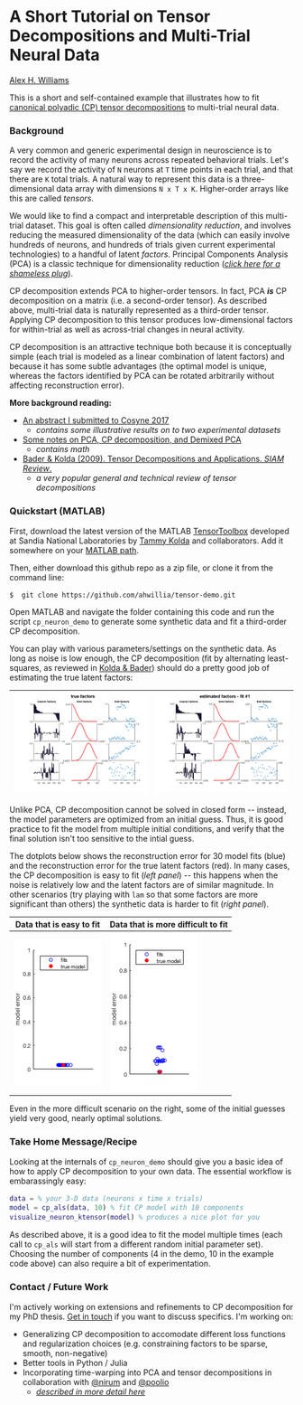 # A Short Tutorial on Tensor Decompositions and Multi-Trial Neural Data

[Alex H. Williams](http://alexhwilliams.info)

This is a short and self-contained example that illustrates how to fit [canonical polyadic (CP) tensor decompositions](https://en.wikipedia.org/wiki/Tensor_rank_decomposition) to multi-trial neural data.

### Background

A very common and generic experimental design in neuroscience is to record the activity of many neurons across repeated behavioral trials. Let's say we record the activity of `N` neurons at `T` time points in each trial, and that there are `K` total trials. A natural way to represent this data is a three-dimensional data array with dimensions `N x T x K`. Higher-order arrays like this are called *tensors*.

We would like to find a compact and interpretable description of this multi-trial dataset. This goal is often called *dimensionality reduction*, and involves reducing the measured dimensionality of the data (which can easily involve hundreds of neurons, and hundreds of trials given current experimental technologies) to a handful of latent *factors*. Principal Components Analysis (PCA) is a classic technique for dimensionality reduction ([*click here for a shameless plug*](http://alexhwilliams.info/itsneuronalblog/2016/03/27/pca/)).

CP decomposition extends PCA to higher-order tensors. In fact, PCA ***is*** CP decomposition on a matrix (i.e. a second-order tensor). As described above, multi-trial data is naturally represented as a third-order tensor. Applying CP decomposition to this tensor produces low-dimensional factors for within-trial as well as across-trial changes in neural activity.

CP decomposition is an attractive technique both because it is conceptually simple (each trial is modeled as a linear combination of latent factors) and because it has some subtle advantages (the optimal model is unique, whereas the factors identified by PCA can be rotated arbitrarily without affecting reconstruction error).

**More background reading:**

* [An abstract I submitted to Cosyne 2017](http://alexhwilliams.info/pdf/cpd_cosyne_2017.pdf)
  * *contains some illustrative results on to two experimental datasets*
* [Some notes on PCA, CP decomposition, and Demixed PCA](http://alexhwilliams.info/pdf/cpd_notes_janelia_2016.pdf)
  * *contains math*
* [Bader & Kolda (2009). Tensor Decompositions and Applications. *SIAM Review*.](http://www.sandia.gov/~tgkolda/pubs/pubfiles/TensorReview.pdf)
  * *a very popular general and technical review of tensor decompositions*

### Quickstart (MATLAB)

First, download the latest version of the MATLAB [TensorToolbox](http://www.sandia.gov/~tgkolda/TensorToolbox/) developed at Sandia National Laboratories by [Tammy Kolda](http://www.sandia.gov/~tgkolda/) and collaborators. Add it somewhere on your [MATLAB path](https://www.mathworks.com/help/matlab/ref/path.html).

Then, either download this github repo as a zip file, or clone it from the command line:

```
$  git clone https://github.com/ahwillia/tensor-demo.git
```

Open MATLAB and navigate the folder containing this code and run the script `cp_neuron_demo` to generate some synthetic data and fit a third-order CP decomposition.

You can play with various parameters/settings on the synthetic data. As long as noise is low enough, the CP decomposition (fit by alternating least-squares, as reviewed in [Kolda & Bader](http://www.sandia.gov/~tgkolda/pubs/pubfiles/TensorReview.pdf)) should do a pretty good job of estimating the true latent factors:


| ![True factors](img/true.png) | ![Estimated factors](img/est.png) |
| --- | --- |

Unlike PCA, CP decomposition cannot be solved in closed form -- instead, the model parameters are optimized from an initial guess. Thus, it is good practice to fit the model from multiple initial conditions, and verify that the final solution isn't too sensitive to the intial guess.

The dotplots below shows the reconstruction error for 30 model fits (blue) and the reconstruction error for the true latent factors (red). In many cases, the CP decomposition is easy to fit (*left panel*) -- this happens when the noise is relatively low and the latent factors are of similar magnitude. In other scenarios (try playing with `lam` so that some factors are more significant than others) the synthetic data is harder to fit (*right panel*). 

| **Data that is easy to fit** | **Data that is more difficult to fit** |
| --- | --- |
| ![Model error with low noise](img/low_noise.png) | ![Model error with factors of different magnitudes](img/diff_mag_factors.png) |

Even in the more difficult scenario on the right, some of the initial guesses yield very good, nearly optimal solutions.

### Take Home Message/Recipe

Looking at the internals of `cp_neuron_demo` should give you a basic idea of how to apply CP decomposition to your own data. The essential workflow is embarassingly easy:

```matlab
data = % your 3-D data (neurons x time x trials)
model = cp_als(data, 10) % fit CP model with 10 components
visualize_neuron_ktensor(model) % produces a nice plot for you
```

As described above, it is a good idea to fit the model multiple times (each call to `cp_als` will start from a different random initial parameter set). Choosing the number of components (4 in the demo, 10 in the example code above) can also require a bit of experimentation.

### Contact / Future Work

I'm actively working on extensions and refinements to CP decomposition for my PhD thesis. [Get in touch](http://alexhwilliams.info) if you want to discuss specifics. I'm working on:

* Generalizing CP decomposition to accomodate different loss functions and regularization choices (e.g. constraining factors to be sparse, smooth, non-negative)
* Better tools in Python / Julia
* Incorporating time-warping into PCA and tensor decompositions in collaboration with [@nirum](http://niru.org/) and [@poolio](http://cs.stanford.edu/~poole/)
  * [*described in more detail here*](http://alexhwilliams.info/pdf/warptour_cosyne_2017.pdf)
